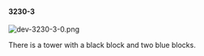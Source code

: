 #### 3230-3
![dev-3230-3-0.png](https://github.com/lil-lab/nlvr/raw/master/nlvr/dev/images/1/dev-3230-3-0.png "dev-3230-3-0.png")

There is a tower with a black block and two blue blocks.
